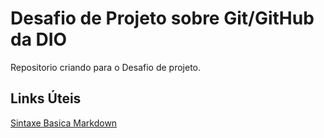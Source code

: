 # Desafio de Projeto sobre Git/GitHub da DIO
Repositorio criando para o Desafio de projeto.

## Links Úteis
[ Sintaxe Basica Markdown](https://www.markdownguide.org/basic-syntax/)
